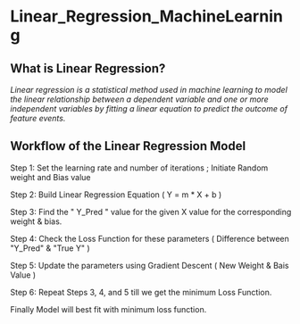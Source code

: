 # Linear_Regression_MachineLearning

## What is Linear Regression?

*Linear regression is a statistical method used in machine learning to model the linear relationship between a dependent variable and one or more independent variables by fitting a linear equation to predict the outcome of feature events.*

## Workflow of the Linear Regression Model

Step 1: Set the learning rate and number of iterations ; Initiate Random weight and Bias value

Step 2: Build Linear Regression Equation ( Y = m * X + b )

Step 3: Find the " Y_Pred " value for the given X value for the corresponding weight & bias.

Step 4: Check the Loss Function for these parameters ( Difference between "Y_Pred" & "True Y" )

Step 5: Update the parameters using Gradient Descent ( New Weight & Bais Value ) 

Step 6: Repeat Steps 3, 4, and 5 till we get the minimum Loss Function.

Finally Model will best fit with minimum loss function. 
